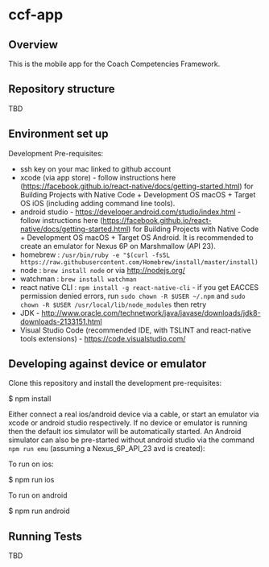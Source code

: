 # ccf-app

## Overview

This is the mobile app for the Coach Competencies Framework.

## Repository structure

TBD

## Environment set up

Development Pre-requisites:
- ssh key on your mac linked to github account
- xcode (via app store) - follow instructions here (https://facebook.github.io/react-native/docs/getting-started.html) for Building Projects with Native Code + Development OS macOS + Target OS iOS (including adding command line tools). 
- android studio - https://developer.android.com/studio/index.html - follow instructions here (https://facebook.github.io/react-native/docs/getting-started.html) for Building Projects with Native Code + Development OS macOS + Target OS Android. It is recommended to create an emulator for Nexus 6P on Marshmallow (API 23).
- homebrew : `/usr/bin/ruby -e "$(curl -fsSL https://raw.githubusercontent.com/Homebrew/install/master/install)`
- node : `brew install node` or via http://nodejs.org/
- watchman : `brew install watchman`
- react native CLI : `npm install -g react-native-cli` - if you get EACCES permission denied errors, run `sudo chown -R $USER ~/.npm` and `sudo chown -R $USER /usr/local/lib/node_modules` then retry
- JDK - http://www.oracle.com/technetwork/java/javase/downloads/jdk8-downloads-2133151.html
- Visual Studio Code (recommended IDE, with TSLINT and react-native tools extensions) - https://code.visualstudio.com/

## Developing against device or emulator

Clone this repository and install the development pre-requisites:

  $ npm install
  
Either connect a real ios/android device via a cable, or start an emulator via xcode or android studio respectively. If no device or emulator is running then the default ios simulator will be automatically started. An Android simulator can also be pre-started without android studio via the command `npm run emu` (assuming a Nexus_6P_API_23 avd is created):
  
To run on ios:

  $ npm run ios

To run on android

  $ npm run android

## Running Tests

TBD

